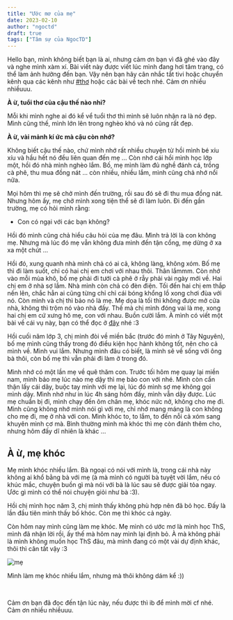 ```yaml
---
title: "Ước mơ của mẹ"
date: 2023-02-10
author: "ngoctd"
draft: true
tags: ["Tâm sự của NgocTD"]
---
```


Hello bạn, mình không biết bạn là ai, nhưng cảm ơn bạn vì đã ghé vào đây và nghe mình xàm xí. Bài viết này được viết lúc mình đang hơi tâm trạng, có thể làm ảnh hưởng đến bạn. Vậy nên bạn hãy cân nhắc tắt tivi hoặc chuyển kênh qua các kênh như [#thơ](https://idev-blog.web.app/tags/th%C6%A1/) hoặc các bài về tech nhé. Cảm ơn nhiều nhiềuuu.


**À ừ, tuổi thơ của cậu thế nào nhỉ?**

Mỗi khi mình nghe ai đó kể vể tuổi thơ thì mình sẽ luôn nhận ra là nó đẹp. Mình cũng thế, mình lớn lên trong nghèo khó và nó cũng rất đẹp.

**À ừ, vài mảnh kí ức mà cậu còn nhớ?**

Không biết cậu thế nào, chứ mình nhớ rất nhiều chuyện từ hồi mình bé xíu xíu và hầu hết nó đều liên quan đến mẹ ...
Còn nhớ cái hồi mình học lớp một, hồi đó nhà mình nghèo lắm. Bố, mẹ mình làm đủ nghề đánh cá, trồng cà phê, thu mua đồng nát ... còn nhiều, nhiều lắm, mình cũng chả nhớ nổi nữa.

Mọi hôm thì mẹ sẽ chở mình đến trường, rồi sau đó sẽ đi thu mua đồng nát. Nhưng hôm ấy, mẹ chở mình xong tiện thể sẽ đi làm luôn. Đi đến gần trường, mẹ có hỏi mình rằng:
- Con có ngại với các bạn không? 

Hồi đó mình cũng chả hiểu câu hỏi của mẹ đâu. Mình trả lời là con không mẹ. Nhưng mà lúc đó mẹ vẫn không đưa mình đến tận cổng, mẹ dừng ở xa xa một chút ...

Hồi đó, xung quanh nhà mình chả có ai cả, không làng, không xóm. Bố mẹ thì đi làm suốt, chỉ có hai chị em chơi với nhau thôi. Thân lắmmm. Còn nhớ vào mỗi mùa khô, bố mẹ phải đi tưới cà phê ở rẫy phải vài ngày mới về. Hai chị em ở nhà sợ lắm. Nhà mình còn chả có đèn điện. Tối đến hai chị em thắp nến lên, chắc hẳn ai cũng từng chỉ chỉ cái bóng khổng lồ xong chơi đùa với nó. Còn mình và chị thì bảo nó là mẹ. Mẹ dọa là tối thì không được mở cửa nhà, không thì trộm nó vào nhà đấy. Thế mà chị mình đóng vai là mẹ, xong hai chị em cứ xưng hô mẹ, con với nhau. Buồn cười lắm. À mình có viết một bài về cái vụ này, bạn có thể đọc ở [đây](https://idev-blog.web.app/posts/poem-hai-%C4%91%E1%BB%A9a-tr%E1%BA%BB/) nhé :3 

Hồi cuối năm lớp 3, chị mình đòi về miền bắc (trước đó mình ở  Tây Nguyên), bố mẹ mình cũng thấy trong đó điều kiện học hành không tốt, nên cho cả mình về. Mình vui lắm. Nhưng mình đâu có biết, là mình sẽ về sống với ông bà thôi, còn bố mẹ thì vẫn phải đi làm ở trong đó. 

Mình nhớ có một lần mẹ về quê thăm con. Trước tối hôm mẹ quay lại miền nam, mình bảo mẹ lúc nào mẹ dậy thì mẹ bảo con với nhé. Mình còn cẩn thận lấy cái dây, buộc tay mình với mẹ lại, lúc đó mình sợ mẹ không gọi mình dậy. Mình nhớ như in lúc 4h sáng hôm đấy, mình vẫn dậy được. Lúc mẹ chuẩn bị đi, mình chạy đến ôm chân mẹ, khóc nức nở, không cho mẹ đi. Mình cũng không nhớ mình nói gì với mẹ, chỉ nhớ mang máng là con không cho mẹ đi, mẹ ở nhà với con. Mình khóc to, to lắm, to đến nỗi cả xóm sang khuyên mình cơ mà. Bình thường mình mà khóc thì mẹ còn đánh thêm cho, nhưng hôm đấy dĩ nhiên là khác ... 

## À ừ, mẹ khóc

Mẹ mình khóc nhiều lắm. Bà ngoại có nói với mình là, trong cái nhà này không ai khổ bằng bà với mẹ (à mà mình có người bà tuyệt vời lắm, nếu có khúc mắc, chuyện buồn gì mà nói với bà là lúc sau sẽ được giải tỏa ngay. Ước gì mình có thể nói chuyện giỏi như bà :3).

Hồi chị mình học năm 3, chị mình thấy không phù hợp nên đã bỏ học. Đấy là lần đầu tiên mình thấy bố khóc. Còn mẹ thì khóc cả ngày.

Còn hôm nay mình cũng làm mẹ khóc. Mẹ mình có ước mơ là mình học ThS, mình đã nhận lời rồi, ấy thế mà hôm nay mình lại định bỏ. À mà không phải là mình không muốn học ThS đâu, mà mình đang có một vài dự định khác, thôi thì cân tất vậy :3

![mẹ](../../images/confide/mẹ.png)

Mình làm mẹ khóc nhiều lắm, nhưng mà thôi không dám kể :))

&nbsp;

Cảm ơn bạn đã đọc đến tận lúc này, nếu được thì ib để  mình mời cf nhé. Cảm ơn nhiều nhiềuuu.